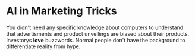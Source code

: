 # AI in Marketing Tricks
You didn't need any specific knowledge about computers to understand that advertisments and product unveilings are biased about their products. Investorys __love__ buzzwords. Normal people don't have the background to differentiate reality from hype. 
